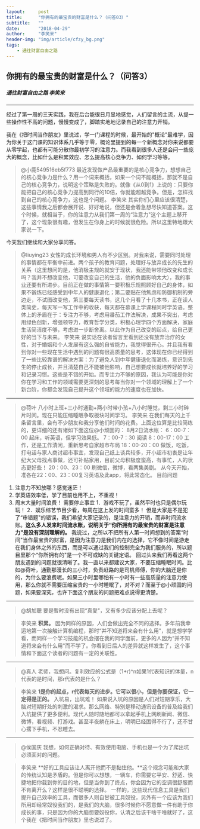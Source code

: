 ```yaml
---
layout:     post
title:      "你拥有的最宝贵的财富是什么？（问答03）"
subtitle:   ""
date:       "2018-04-29"
author:     "李笑来"
header-img: "img/article/cfzy_bg.png"
tags:
    - 通往财富自由之路
---
```


## 你拥有的最宝贵的财富是什么？（问答3）
##### 通往财富自由之路 李笑来

-------

经过了第一周的三天实践，我在后台能很日月显地感觉，人们留言的主流，从提一些操作性不高的问题，慢慢变成了，脚踏实地地记录自己的注意力开销。

我在《把时间当作朋友》里说过，学一门课程的时候，最开始的"概论"最难学，因为你关于这门课的知识体系几乎等于零，概论里提到的每一个新概念对你来说都要从零学起，也都有可能分散你最初学习的注意力。而我看到很多人还是会问一些庞大的概念，比如什么是积累效应、怎么提高核心竞争力、如何学习等等。

> @小鹿549516eb5f773
最近发现做产品最重要的是核心竞争力，想想自己的核心竞争力是什么？用一个词来概括，如果一个词不能概括，那就不是自己的核心竞争力，说明这个策略是失败的。就像《从0到1》上说的：只要你能把自己的核心竞争力提高到同行的10倍，你就能超越竞争。但是，怎样找到自己的核心竞争力，这也是个问题。
> 李笑来
其实你们心里应该很清楚，这些事情我之后都会展开说、好好地说，但还是会着急想尽快知道答案。这个时候，就相当于，你的注意力从我们第一周的“注意力"这个主题上移开了，这个现象很有趣，但发生在你身上的时候就很危险。所以这里特地跟大家说一下。

今天我们继续和大家分享问答。

> @Iiuying23
女性的成长环境和男人有不少区别。对我来说，需要同时处理的事情都在平衡中前进。两个孩子的教育问题，处理好与放弃成长的先生的关系（这里想问的是，他消极主规的就安于现状，我还能带领他改变和成长吗？我并不想改变他，可要改变自己的生活，他的负面影响太大），我的事业还要有所进步。目前正在做的事情第一要积极乐规照顾好自己的身体，如果不锻炼已经感受到中年人的健康退化；第二要贴在他焦虑和防御机制的旁边走，不试图改变他，第三要每天读书，这几个月看了十几本书，正在读人类简史，每天写一写工作中的收获，每天都在慕课上学课程同时学英语。整体上的矛盾在于：专注力不够，考虑用番茄工作法解决，成果不突出，考虑用绿色创新，增强领导力，教育哲学分类，积极心理学四个方面解决，家庭生活简洁度不够，考虑进一步断舍离。以此作为自己改变的起点，给自己更好的当下与未来。
> 李笑来
说实话在读者留言里看到还没有放弃治疗的女性，对于婚姻和个人发展有这么强的自省能力，我觉得很开心。并且我有看到你对一些现在生活中遇到的问题有很高质量的思考，这体现在你已经得到了一些比较靠谱的解决方案：为了避免人到中年健康退化而渴炼，意识到先生的停止成长，并且清楚自己不能被他影响，自己想要成长就培养好的学习和记录习惯。这些是不错的开始。而专注力不够的原因，我认为可能是你对你在学习和工作的领域需要更深刻的思考每当你对一个领域的理解上了一个新台阶，你都会发现自己提升这个领域的能力的速度也在加快。

-------

> @荷叶
八小时上班+三小时通勤+两小时带小孩+八小时睡觉，剩三小时碎片时间。现在只能压缩睡眠争取板块时间学习。
> 李笑来
在我们每天的上千条留言里，会有不少朋友和我分享他们时间的花费。上面这位算是比较简练的，更详细的还有诸如下面这位@小顽固的：
8月2日流水帐：
6：00-7：00 起床，听英语，但学习效果低。
7：00-7：30 阅读
8：00-17：00 工作，还是工作清闲，重新思考自家超市布局
18：00-20：00 做饭，吃饭，打电话与家人商讨超市事宜，发现自己纸上谈兵较多，开小超市初衷是让年纪大父母找点事做，还可补贴家用，目前父母积极度蛮高，有事忙，人的状态更好些！
20：00、23：00 刷微信，微博，看两集美剧。
从今天开始，准各在22：00、23：00复习英语及此app，将此常态化。
目前问题
1. 注意力不知放哪？感觉迷茫！
2. 学英语效率低，学了目前也用不上，不重视！
3. 周末大量时间浪费！
需要停止事宜
1．游戏不玩了，虽然平时也只是偶尔玩玩！
2．娱乐综艺节目少看，每周在这上发的时间蛮多！
但是大家是不是犯了“审错题"的错误，我们希望大家记录的，是注意力的开销，而非时间流水账。**这么多人发来时间流水账，说明关于“你所拥有的最宝贵的财富是注意力"是没有深刻理解的。**
我说过，之所以不把所有人第一时间想到的答案“时间"当作最宝贵的财富，是因为注意力是我们内在的选择，它不像时间是游走在我们身体之外的东西，而是可以通过我们的控制完全为我们服务的，所以题目里那个“你所拥有的"是一个不可或缺的关键定语。
回过头来我们再看这两个朋友遇到的问题就很清晰了。我一直以来都建议大家，不要压缩睡眠时间。比如@荷叶，通勤那漫长的三小时，负责赶路的是司机师傅，你的大脑还是你的，为什么要浪费呢。如果三小时里哪怕有一小时有一些高质量的注意力使用，那么你就不需要压缩宝贵的一小时睡眠了，对不对？而至于@小顽固的问题，如果要深究，也许下面这个朋友的问题把难点说得更清楚。

-------

> @胡加聰
要是暫时没有出现“真愛"，又有多少应该分配上去呢？

> 李笑来
**积累。**
因为同样的原因，人们会做出完全不同的选择。多年前我幸运地第一次接触计算机编程，那时“并不知道将来会有什么用"，就是想学学看，而同样一个学习技能的机会摆在我的同学面前，更多的人因为“并不知道将来会有什么用"而不学了。你看到日后人的差异就这样发生了，这个事情和下面这个读者的问题有一定的关联性。

-------

> @真人
老师，我想问。复利效应的公式是（1+r)^n如果1代表知识的体量，n代表的是时间，那r代表的是什么？

> 李笑来
**1是你的起点，r代表每天的进步。它可以很小，但是你要保证，它一定得是正的。**
入坑易，出坑难！
如果说入坑的原因是人们对短期享乐，大脑对短期好处的刺激的渴求。那么网络、特别是移动通讯设备的普及给我们入坑提供了更多便利。现代人随时随地都可以拿起手机上网刷新闻、微信、微博，看视频、打游戏。甚至半夜躺在床上，明明已经困得不行了，还不甘心撂下手机，不忍睡去。

-------

> @侯国庆
我想，如何正确对待、有效使用电脑、手机也是一个为了爬出坑必须面对的问题。

> 李笑来
**好的工具应该让人离开他而不是黏住他。**这个规念可能和大家的传统认知是矛盾的。但是你可以想想，一辆车，你需要它平安、舒适、快捷地把你载到你的目的地，但是当你到了终点，你会因为它的空调很舒服而不肯离开么？这样是很不聪明的选择。
一样的，这些现代信息工具是我们提升自己效率的工具，而很多人则自甘被工具奴役，另外有一个应该为我们所用却经常奴役我们的，是我们的大脑，很多时候你不愿意做一件有助于你成长的事，只是因为你的大脑想要奴役你，认清之后该干啥干啥就好了，这个我在《把时间当作朋友》里也说过了。



